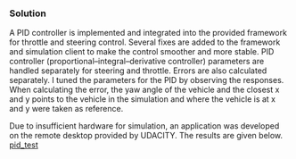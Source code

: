 ### Solution
A PID controller is implemented and integrated into the provided framework for throttle and steering control. Several fixes are added to the framework and simulation client to make the control smoother and more stable. PID controller (proportional–integral–derivative controller) parameters are handled separately for steering and throttle. Errors are also calculated separately. I tuned the parameters for the PID by observing the responses. When calculating the error, the yaw angle of the vehicle and the closest x and y points to the vehicle in the simulation and where the vehicle is at x and y were taken as reference.

Due to insufficient hardware for simulation, an application was developed on the remote desktop provided by UDACITY. The results are given below. </br>
[pid_test](https://www.youtube.com/watch?v=PPTg27vqDOs&ab_channel=MelikeTanr%C4%B1kulu "pid")
